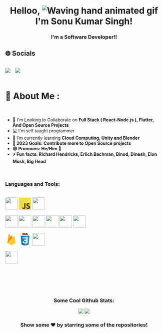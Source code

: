 <h1 align="center"> Helloo, <img src="https://raw.githubusercontent.com/nixin72/nixin72/master/wave.gif" 
         alt="Waving hand animated gif"
         height="45"
         width="45" /> I'm Sonu Kumar Singh!</h1>
<h3 align="center">I'm a Software Developer!!</h3>	 
	 
## 🌐 Socials
<br/>
<!-- <a href="https://twitter.com/intent/user?screen_name=nitinn787">
  <img align="left" width="32px" src="https://logodownload.org/wp-content/uploads/2014/09/twitter-logo-6.png" />
</a> -->
<a href="https://www.linkedin.com/in/sonu-kumar-singh-a36619208/">
  <img align="left" width="32px" src="https://cdn-icons-png.flaticon.com/512/174/174857.png"  />
</a>
<a href="mailto:contactsunny07@gmail.com">
  <img align="left" width="32px" src="https://cdn-icons-png.flaticon.com/512/281/281769.png" />
</a>
<!-- <a href="https://instagram.com/_nitin787/">
  <img align="left" width="32px" src="https://upload.wikimedia.org/wikipedia/commons/thumb/a/a5/Instagram_icon.png/1024px-Instagram_icon.png" />
</a> -->
<!-- <a href="https://www.youtube.com/c/MrBioNik">
  <img align="left" width="32px" src="https://i.pinimg.com/originals/46/02/cb/4602cbc18967da9c1eba7452905cd99b.png" />
</a> -->
<!-- <a href="https://discord.com/users/947741502304550912">
  <img align="left" width="32px" src="https://cdn.discordapp.com/attachments/1005490731781193758/1005499935329878107/discord.png"/>
</a> -->

<br/>
<br/>

# 💫 About Me :
<br/>

<div>
  <ul>
    <li>👯 I'm Looking to Collaborate on  <b>Full Stack ( React-Node.js ), Flutter, And Open Source Projects</b></li>
    <li>💻 I'm self taught programmer</li>
    <li>🌱 I’m currently learning <b>Cloud Computing, Unity and Blender<b></li>
    <li>🥅 2023 Goals: Contribute more to Open Source projects</li>
<!--     <li>💬 Ask me anything about <a href="https://discord.com/users/947741502304550912">here</a>! I'm always open to help!</li> -->
    <li>😄 Pronouns: <b>He/Him</b> 💁‍</li>
    <li>⚡ Fun facts: Richard Hendricks, Erlich Bachman, Binod, Dinesh, Elon Musk, Big Head</li>
</ul>
</div>

<br />
<div align="left">
<h3 align="left">Languages and Tools:</h3> 
<br/>
<code><img height="40" width="40" src="https://www.vectorlogo.zone/logos/tensorflow/tensorflow-icon.svg"></code>
<code><img height="40" width="40" src="https://raw.githubusercontent.com/devicons/devicon/master/icons/javascript/javascript-original.svg"></code>
<code><img height="40" width="40" src="https://img.icons8.com/dusk/344/unity.png"></code>

<!-- <code><img height="40" width="40" src="https://upload.wikimedia.org/wikipedia/commons/9/96/Sass_Logo_Color.svg"></code> -->
<code><img height="40" width="40" src="https://upload.wikimedia.org/wikipedia/commons/a/a7/React-icon.svg"></code>
<code><img height="40" width="40" src="https://img.icons8.com/fluency/344/node-js.png"></code>
<code><img height="40" width="40" src="https://img.icons8.com/color/344/flutter.png"></code>
<code><img height="40" width="40" src="https://upload.wikimedia.org/wikipedia/commons/c/c6/Dart_logo.png"></code>
<code><img height="40" width="40" src="https://img.icons8.com/color/344/c-sharp-logo-2.png"></code>
<code><img height="40" width="40" src="https://img.icons8.com/color/344/python--v1.png"></code>

<code><img height="40" width="40" src="https://raw.githubusercontent.com/github/explore/80688e429a7d4ef2fca1e82350fe8e3517d3494d/topics/firebase/firebase.png"></code>
<code><img height="40" width="40" src="https://github.com/github/explore/raw/main/topics/css/css.png"></code>
<code><img height="40" width="40" src="https://cdn.discordapp.com/attachments/1005490731781193758/1005499547650367508/docker.png"></code>
<!-- <code><img height="40" width="40" src="https://raw.githubusercontent.com/devicons/devicon/master/icons/java/java-original.svg"></code> -->
<code><img height="40" width="40" src="https://upload.wikimedia.org/wikipedia/commons/thumb/3/3f/Git_icon.svg/1024px-Git_icon.svg.png"></code>




<!--END_SECTION:activity-->

</details>

<br />
<br />

<!-- ## Let's chat -->
<!-- <br/> -->
<!-- 
[![Discord Presence](https://lanyard-profile-readme.vercel.app/api/947741502304550912?theme=dark&animated=false&hideDiscrim=true&borderRadius=30px&idleMessage=That's%20what%20she%20said,%20Nothing%20you%20idiots%20she's%20dead...)](https://discord.com/users/947741502304550912)
 -->
<br/>
<br/>
<div align="center">
 <h3>Some Cool Github Stats:</h3> 
</div>

<p align="center">
  <img width="48%" src="https://github-readme-stats.vercel.app/api?username=error-byNight&show_icons=true&theme=tokyonight" />
  <img width="48%" src="https://github-readme-streak-stats.herokuapp.com/?user=error-byNight&theme=tokyonight" />
</p>

<!-- [twitter]: https://twitter.com/nitinn787
[youtube]: https://www.youtube.com/c/MrBioNik
[instagram]: https://www.instagram.com/_nitin787/ -->
[linkedin]: https://www.linkedin.com/in/aadarsh-raj-60676a191/

<div align="center">

### Show some ❤️ by starring some of the repositories!

</div>
